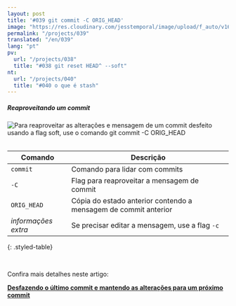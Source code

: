 ```yaml
---
layout: post
title: '#039 git commit -C ORIG_HEAD'
image: "https://res.cloudinary.com/jesstemporal/image/upload/f_auto/v1642878678/gitfichas/pt/039/thumbnail_evew8t.jpg"
permalink: "/projects/039"
translated: "/en/039"
lang: "pt"
pv:
  url: "/projects/038"
  title: "#038 git reset HEAD^ --soft"
nt:
  url: "/projects/040"
  title: "#040 o que é stash"
---
```

##### Reaproveitando um commit

<img alt="Para reaproveitar as alterações e mensagem de um commit desfeito usando a flag soft, use o comando git commit -C ORIG_HEAD" src="https://res.cloudinary.com/jesstemporal/image/upload/v1642878678/gitfichas/pt/039/full_y7qwus.jpg"><br><br>

| Comando | Descrição |
|---------|-------------|
| `commit` | Comando para lidar com commits |
| `-C` | Flag para reaproveitar a mensagem de commit |
| `ORIG_HEAD` | Cópia do estado anterior contendo a mensagem de commit anterior |
| _informações extra_ | Se precisar editar a mensagem, use a flag `-c` |
{: .styled-table}

<br>

Confira mais detalhes neste artigo:

<a href="https://jtemporal.com/desfazendo-o-ultimo-commit-e-reaproveitando-a-mensagem/?utm_source=gitfichas">
  <strong>Desfazendo o último commit e mantendo as alterações para um próximo commit</strong>
</a>

